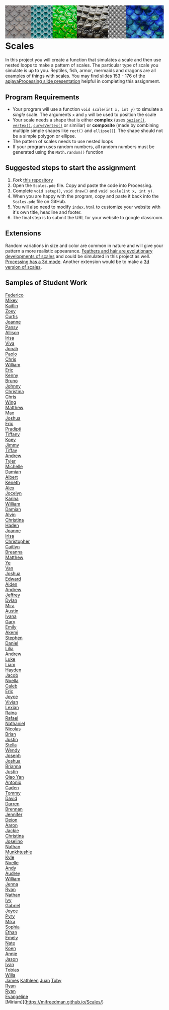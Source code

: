 ![](VariousScales.png)
Scales
======

In this project you will create a function that simulates a scale and then use nested loops to make a pattern of scales. The particular type of scale you simulate is up to you. Reptiles, fish, armor, mermaids and dragons are all examples of things with scales. You may find slides 153 - 176 of the [apjavaProcessing slide presentation](https://docs.google.com/presentation/d/1sqbareaFmF9fMcp0XOl3hRO6hAlrU5WIaj4V-Kd3eDI/edit?usp=sharing) helpful in completing this assignment.   

Program Requirements
--------------------
* Your program will use a function `void scale(int x, int y)` to simulate a *single* scale. The arguments `x` and `y` will be used to position the scale
* Your scale needs a shape that is either **complex** (uses [`bezier()`](https://processing.org/reference/bezier_.html), [`vertex()`](https://processing.org/reference/vertex_.html), [`curveVertex()`](https://processing.org/reference/curveVertex_.html) or similiar) or **composite** (made by combining multiple simple shapes like `rect()` and `ellipse()`). The shape should not be a simple polygon or ellipse.
* The pattern of scales needs to use nested loops
* If your program uses random numbers, all random numbers must be generated using the `Math.random()` function

Suggested steps to start the assignment
------------------------------------------
1. *Fork* [this repository](https://github.com/APCSLowell/Scales) 
2. Open the `Scales.pde` file. Copy and paste the code into Processing.
3. Complete `void setup()`, `void draw()` and `void scale(int x, int y)`.
5. When you are happy with the program, copy and paste it back into the `Scales.pde` file on GitHub.
5. You will also need to modify `index.html` to customize your website with it's own title, headline and footer. 
6. The final step is to submit the URL for your website to google classroom. 

Extensions
-----------------------
Random variations in size and color are common in nature and will give your pattern a more realistic appearance. [Feathers and hair are evolutionary developments of scales](https://www.science.org/news/2016/06/human-hair-bird-feathers-came-reptile-scales) and could be simulated in this project as well. [Processing has a 3d mode](https://processing.org/tutorials/p3d). Another extension would be to make a [3d version of scales](https://simart.github.io/Scales/).


Samples of Student Work
-----------------------
[Federico](https://feaprile.github.io/Scales/)    
[Mikey](https://miosullivan.github.io/Scales/)   
[Kaitlin](https://kaiyenpepper.github.io/Scales/)   
[Zoey](https://zoeyzhu.github.io/Scales/)   
[Curtis](https://curtischen1.github.io/Scales/)   
[Joanne](https://joannechenn.github.io/Scales/)   
[Pansy](https://pakuang.github.io/Scales/)   
[Allison](https://apcsci.github.io/Scales/)   
[Irisa](https://irisac415.github.io/Scales/)   
[Viva](https://vivavoong.github.io/Scales/)   
[Jonah](https://jonahwaldman.github.io/Scales/)   
[Paolo](https://paolo415.github.io/Scales/)   
[Chris](https://chgee.github.io/Scales/)   
[William](https://williamsgithubaccount.github.io/JigsawPuzzle/)   
[Eric](https://desolaterakan.github.io/Scales/)   
[Kenny](https://kennych13.github.io/Scales/)   
[Bruno](https://bruno-415.github.io/Scales/)   
[Johnny](https://jlin202.github.io/Scales/)   
[Christina](https://christina88chan.github.io/Scales/)   
[Chris](https://tophthebro.github.io/Scales/)   
[Wing](https://wilai3.github.io/Scales/)   
[Matthew](https://malee8.github.io/Scales/)   
[Max](https://max-2023.github.io/Scales/)   
[Joshua](https://jopaza21.github.io/Scales/)   
[Eric](https://erchan3.github.io/Scales/)   
[Pradipti](https://pradiptilama.github.io/BluBox/)   
[Tiffany](https://tilouie2.github.io/Scales/)   
[Koey](https://koeychan.github.io/Scales/)   
[Jimmy](https://jimmy1433223.github.io/Scales/)   
[Tiffay](https://tiffanyt11.github.io/Scales/)   
[Andrew](https://antan2.github.io/Scales/)   
[Tyler](https://ty237.github.io/Scales/)   
[Michelle](https://mitan4.github.io/Scales/)   
[Damian](https://dabogdon.github.io/Scales/)   
[Albert](https://alshi31.github.io/Scales/)   
[Keneth](https://kenethl.github.io/Scales/)    
[Alex](https://alexhackathon.github.io/Scales/)   
[Jocelyn](https://jxcelynyu.github.io/Scales/)   
[Karina](https://kaanders17.github.io/Scales/)   
[William](https://wicao1.github.io/Scales/)   
[Damian](https://dabogdon.github.io/Scales/)   
[Alvin](https://alchan6.github.io/Scales/)   
[Christina](https://christina88chan.github.io/Scales/)   
[Haden](https://hachan-beep.github.io/Scales/)   
[Joanne](https://joannechenn.github.io/Scales/)   
[Irisa](https://irisac415.github.io/Scales/)   
[Christopher](https://chgee.github.io/Scales/)   
[Caitlyn](https://calam1818.github.io/Scales/)   
[Breanna](https://brlau6.github.io/Scales/)   
[Matthew](https://malee8.github.io/Scales/)   
[Ye](https://yejinl12.github.io/Scales/)   
[Van](https://vanthebot.github.io/Scales/)   
[Joshua](https://jopaza21.github.io/Scales/)   
[Edward](https://edpilotte.github.io/Scales/)   
[Aiden](https://aidenshiu.github.io/Scales/)   
[Andrew](https://antan2.github.io/Scales/)   
[Jeffrey](https://jethidacoder.github.io/Scales/)     
[Dylan](https://dy-alt.github.io/Scales/)   
[Mira](https://mira16-v.github.io/Scales/)   
[Austin](https://auwong1.github.io/Scales/)   
[Ivana](https://ivxu24.github.io/Scales/)   
[Gary](https://gary055.github.io/Scales/)   
[Emily](https://emyip.github.io/Scales/)   
[Akemi](https://akemi1222.github.io/Scales/)     
[Stephen](https://stevenmeap.github.io/Scales/)   
[Daniel](https://wood09.github.io/Scales/)   
[Lilia](https://liliaching.github.io/Scales/)   
[Andrew](https://guppies23456.github.io/Scales/)   
[Luke](https://luked808.github.io/Scales/)   
[Liam](https://ligiraldo.github.io/Scales/)   
[Hayden](https://hakwok.github.io/Scales/)   
[Jacob](https://jalambert.github.io/Scales/)   
[Noella](https://noellalee1.github.io/Scales/)   
[Caleb](https://caleung3.github.io/Scales/)   
[Eric](https://erliao137.github.io/Scales/)   
[Joyce](https://joliu8.github.io/Scales/)   
[Vivian](https://vivianmak.github.io/Scales/)   
[Lexian](https://lexiannguyen.github.io/Scales/)   
[Raina](https://raina449.github.io/Scales/)   
[Rafael](https://iamrafaelllll.github.io/Scales/)   
[Nathaniel](https://nathantjong.github.io/Scales/)   
[Nicolas](https://nireiss.github.io/Scales/)   
[Brian](https://brsen.github.io/Scales/)   
[Justin](https://jushiu.github.io/Scales/)   
[Stella](https://stellasit0.github.io/Scales/)   
[Wendy](https://lafmj.github.io/Scales/)   
[Joseph](https://josephteng.github.io/Scales/)   
[Joshua](https://jovegher.github.io/Scales/)   
[Brianna](https://brwong8.github.io/Scales/)   
[Justin](https://justin-pyth.github.io/Scales/)   
[Qiao Yan](https://qiaoyanx.github.io/Scales/)   
[Antonio](https://antonio-yap1.github.io/Scales/)   
[Caden](https://cayeung1.github.io/Scales/)   
[Tommy](https://toyu3.github.io/Scales/)   
[David](https://davidzhang3.github.io/Scales/)   
[Darren](https://darrenzhao1.github.io/Scales/)   
[Brennan](https://brennan-c.github.io/Scales/)   
[Jennifer](https://jennifer0525.github.io/Scales/)   
[Deion](https://deionchaudhary.github.io/Scales/)   
[Aaron](https://aaronnchen.github.io/Scales/)   
[Jackie](https://jachen16.github.io/Scales/)   
[Christina](https://chchung1.github.io/Scales/)   
[Joselino](https://joselinodt.github.io/Scales/)   
[Nathan](https://naguan1.github.io/Scales/)   
[Munkhtushie](https://tushigitgel.github.io/Scales/)   
[Kyle](https://kylam1.github.io/Scales/)   
[Noelle](https://noellelam.github.io/Scales/)   
[Andy](https://andeey3.github.io/Scales/)   
[Audrey](https://audreylau8.github.io/Scales/)   
[William](https://williamlaw2005.github.io/Scales/)   
[Jenna](https://jenna1910.github.io/Scales/)   
[Ryan](https://chknwngs999.github.io/Scales/)   
[Nathan](https://naleung1.github.io/Scales/)   
[Ivy](https://ivyylin.github.io/Scales/)   
[Gabriel](https://gabriel-low-06.github.io/Scales/)   
[Joyce](https://joycema212.github.io/Scales-1/)   
[Pyry](https://pyrym24.github.io/Scales/)   
[Mika](https://mikanguyenn.github.io/Scales/)   
[Sophia](https://sophiapeckner.github.io/Scales/)   
[Ethan](https://etqiu.github.io/Scales/)   
[Emely](https://emsarcenobravo.github.io/Scales/)   
[Nate](https://nsirival.github.io/Scales/)   
[Koen](https://koendwong.github.io/Scales/)   
[Annie](https://anxu9.github.io/Scales/)   
[Jason](https://jasonzhong3.github.io/Scales/)   
[Ivan](https://ivzhu1.github.io/Scales/)   
[Tobias](https://tobyzuercher.github.io/Scales/)   
[Willa](https://willaandrade.github.io/Scales/)  
[James](https://jamesbackstrom43.github.io/Scales/) 
[Kathleen](https://kathb3.github.io/Scales/) 
[Juan](https://jucalvohuerta.github.io/Scales/) 
[Toby](https://tobyjchan.github.io/Scales/)   
[Ryan](https://rchen0902.github.io/Scales/)   
[Ryan](https://rychick.github.io/Scales/)   
[Evangeline](https://evchien.github.io/Scales/)   
[Miriam][(https://mifreedman.github.io/Scales/)
[]()   

